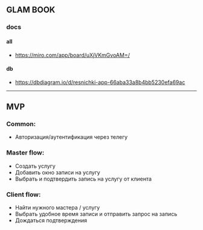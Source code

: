 ## GLAM BOOK
### docs
#### all
- https://miro.com/app/board/uXjVKmGvoAM=/
#### db
- https://dbdiagram.io/d/resnichki-app-66aba33a8b4bb5230efa69ac
---
## MVP
### Common:
- Авторизация/аутентификация через телегу
### Master flow:
- Создать услугу
- Добавить окно записи на услугу
- Выбрать и подтвердить запись на услугу от клиента
### Client flow:
- Найти нужного мастера / услугу
- Выбрать удобное время записи и отправить запрос на запись
- Дождаться подтверждения
